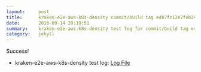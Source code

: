 ```yaml
---
layout:     post
title:      kraken-e2e-aws-k8s-density commit/build tag e4b7fc12e7feb249514feb41cae041da0689c80f
date:       2016-09-14 20:19:51
summary:    kraken-e2e-aws-k8s-density test log for commit/build tag e4b7fc12e7feb249514feb41cae041da0689c80f.
category:   jekyll
---
```


Success!

- kraken-e2e-aws-k8s-density test log: [Log File](http://s3-us-west-2.amazonaws.com/kraken-e2e-logs/pipelet.kubeme.io/kraken-e2e-aws-k8s-density/34/build-log.txt)
